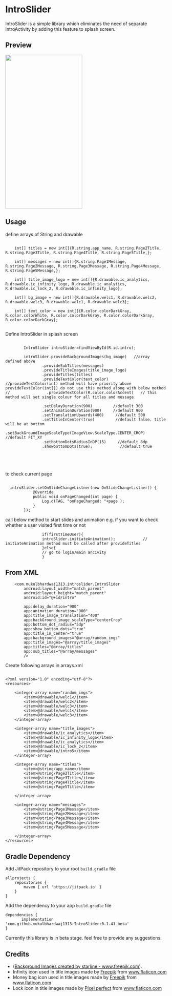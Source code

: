 # IntroSlider
IntroSlider is a simple library which eliminates the need of separate IntroActivity by adding this feature to splash screen.


## Preview
<img src="https://media.giphy.com/media/YRVep22l3z0Wqddv2t/giphy.gif" width="240px" height="480px"/>


## Usage

define arrays of String and drawable 

```

    int[] titles = new int[]{R.string.app_name, R.string.Page2Title, R.string.Page3Title, R.string.Page4Title, R.string.Page5Title,};
   
    int[] messages = new int[]{R.string.Page1Message, R.string.Page2Message, R.string.Page3Message, R.string.Page4Message, R.string.Page5Message,};

    int[] title_image_logo = new int[]{R.drawable.ic_analytics, R.drawable.ic_infinity_logo, R.drawable.ic_analytics, R.drawable.ic_lock_2, R.drawable.ic_infinity_logo};

    int[] bg_image = new int[]{R.drawable.welc1, R.drawable.welc2, R.drawable.welc3, R.drawable.welc1, R.drawable.welc3};

    int[] text_color = new int[]{R.color.colorDarkGray, R.color.colorWhite, R.color.colorDarkGray, R.color.colorDarkGray, R.color.colorDarkGray};
   
```

Define IntroSlider in splash screen 

```

        IntroSlider introSlider=findViewById(R.id.intro);

        introSlider.provideBackgroundImages(bg_image)   //array defined above
                .provideSubTitles(messages)           
                .provideTitleImages(title_image_logo)
                .provideTitles(titles)
                .provideTextColor(text_color)      //provideTextColor(int) method will have priority above provideTextColor(int[]) do not use this method along with below method
//                .provideTextColor(R.color.colorAccent)   // this method will set single colour for all titles and message

                .setDelayDuration(900)         //default 300
                .setAnimationDuration(900)     //default 900
                .setTranslationUpwards(400)     //default 500
                .setTitleInCenter(true)         //default false. title will be at bottom
                .setBackGroundImageScaleType(ImageView.ScaleType.CENTER_CROP)   //default FIT_XY
                .setbottomDotsRadiusInDP(15)     //default 8dp
                .showbottomDots(true);            //default true        

      



```

to check current page

```

  introSlider.setOnSlideChangeListner(new OnSlideChangeListner() {
            @Override
            public void onPageChanged(int page) {
                Log.d(TAG, "onPageChanged: "+page );
            }
        });
```

call below method to start slides and animation
e.g. if you want to check whether a user visited first time or not
```
                if(firstTimeUser){
                introSlider.initiateAnimation();            // initiateAnimation method must be called after provideTitles
                }else{
                // go to login/main ancivity
                }
```



## From XML

```
    <com.mukulbhardwaj1313.introslider.IntroSlider
        android:layout_width="match_parent"
        android:layout_height="match_parent"
        android:id="@+id/intro"

        app:delay_duration="900"
        app:animation_duration="900"
        app:title_image_translation="400"
        app:backGround_image_scaleType="centerCrop"
        app:bottom_dot_radius="5dp"
        app:show_bottom_dots="true"
        app:title_in_center="true"
        app:background_images="@array/random_imgs"
        app:title_images="@array/title_images"
        app:titles="@array/titles"
        app:sub_titles="@array/messages"
        />
```
Create following arrays in arrays.xml

```

<?xml version="1.0" encoding="utf-8"?>
<resources>

    <integer-array name="random_imgs">
        <item>@drawable/welc1</item>
        <item>@drawable/welc2</item>
        <item>@drawable/welc3</item>
        <item>@drawable/welc1</item>
        <item>@drawable/welc3</item>
    </integer-array>

    <integer-array name="title_images">
        <item>@drawable/ic_analytics</item>
        <item>@drawable/ic_infinity_logo</item>
        <item>@drawable/ic_analytics</item>
        <item>@drawable/ic_lock_2</item>
        <item>@drawable/intro5</item>
    </integer-array>

    <integer-array name="titles">
        <item>@string/app_name</item>
        <item>@string/Page2Title</item>
        <item>@string/Page3Title</item>
        <item>@string/Page4Title</item>
        <item>@string/Page5Title</item>

    </integer-array>

    <integer-array name="messages">
        <item>@string/Page1Message</item>
        <item>@string/Page2Message</item>
        <item>@string/Page3Message</item>
        <item>@string/Page4Message</item>
        <item>@string/Page5Message</item>

    </integer-array>
</resources>
```

## Gradle Dependency

Add JitPack repository to your root `build.gradle` file
```
allprojects {
    repositories {
        maven { url 'https://jitpack.io' }
    }
}
```
Add the dependency to your app `build.gradle` file
```
dependencies {
       implementation 'com.github.mukulbhardwaj1313:IntroSlider:0.1.41_beta'
}
```

Currently this library is in beta stage. feel free to provide any suggestions.

## Credits
- (<a href="https://www.freepik.com/free-vector/abstract-ink-splash-banner-different-colors_4724857.htm">Background Images created by starline - www.freepik.com</a>).
- <div>Infinity icon used in title images made by <a href="https://www.flaticon.com/authors/freepik" title="Freepik">Freepik</a> from <a href="https://www.flaticon.com/"             title="Flaticon">www.flaticon.com</a></div>
- <div>Money bag icon used in title images made by <a href="https://www.flaticon.com/authors/freepik" title="Freepik">Freepik</a> from <a href="https://www.flaticon.com/"             title="Flaticon">www.flaticon.com</a></div>
- <div>Lock icon in title images made by <a href="https://www.flaticon.com/authors/pixel-perfect" title="Pixel perfect">Pixel perfect</a> from <a href="https://www.flaticon.com/"             title="Flaticon">www.flaticon.com</a></div>
